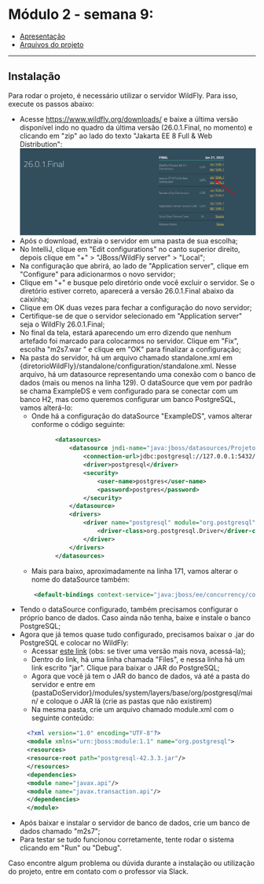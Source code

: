 # Módulo 2 - semana 9:

- [Apresentação](https://docs.google.com/presentation/d/1LqYjvJL0MTyKrj0LNlT0iZxmgj3ZVEk8B9t1V6Kr4XQ)
- [Arquivos do projeto](src/main/java/projeto)

---

## Instalação

Para rodar o projeto, é necessário utilizar o servidor WildFly. 
Para isso, execute os passos abaixo:
- Acesse https://www.wildfly.org/downloads/ e baixe a última versão 
disponível indo no quadro da última versão (26.0.1.Final, no momento) 
e clicando em "zip" ao lado do texto "Jakarta EE 8 Full & Web Distribution":
![img.png](src/main/resources/wildfly-download.png)
- Após o download, extraia o servidor em uma pasta de sua escolha;
- No IntelliJ, clique em "Edit configurations" no canto superior direito, 
depois clique em "+" > "JBoss/WildFly server" > "Local";
- Na configuração que abrirá, ao lado de "Application server", clique em "Configure" para adicionarmos o novo servidor;
- Clique em "+" e busque pelo diretório onde você excluir o servidor. Se o diretório estiver correto, aparecerá a versão 26.0.1.Final abaixo da caixinha;
- Clique em OK duas vezes para fechar a configuração do novo servidor;
- Certifique-se de que o servidor selecionado em "Application server" seja o WildFly 26.0.1.Final;
- No final da tela, estará aparecendo um erro dizendo que nenhum artefado foi marcado para colocarmos no servidor. 
Clique em "Fix", escolha "m2s7.war " e clique em "OK" para finalizar a configuração;
- Na pasta do servidor, há um arquivo chamado standalone.xml em {diretorioWildFly}/standalone/configuration/standalone.xml. Nesse arquivo, há um datasource representando uma conexão com o banco de dados (mais ou menos na linha 129). 
O dataSource que vem por padrão se chama ExampleDS e vem configurado para se conectar com um banco H2, mas como queremos configurar um banco PostgreSQL, vamos alterá-lo:
  - Onde há a configuração do dataSource "ExampleDS", vamos alterar conforme o código seguinte:
  ```xml
            <datasources>
                <datasource jndi-name="java:jboss/datasources/ProjetoDS" pool-name="ProjetoDS" enabled="true" use-java-context="true" statistics-enabled="true">
                    <connection-url>jdbc:postgresql://127.0.0.1:5432/m2s7</connection-url>
                    <driver>postgresql</driver>
                    <security>
                        <user-name>postgres</user-name>
                        <password>postgres</password>
                    </security>
                </datasource>
                <drivers>
                    <driver name="postgresql" module="org.postgresql">
                        <driver-class>org.postgresql.Driver</driver-class>
                    </driver>
                </drivers>
            </datasources>
  ```
  - Mais para baixo, aproximadamente na linha 171, vamos alterar o nome do dataSource também:
  ```xml
      <default-bindings context-service="java:jboss/ee/concurrency/context/default" datasource="java:jboss/datasources/ProjetoDS" managed-executor-service="java:jboss/ee/concurrency/executor/default" managed-scheduled-executor-service="java:jboss/ee/concurrency/scheduler/default" managed-thread-factory="java:jboss/ee/concurrency/factory/default"/>
  ```
- Tendo o dataSource configurado, também precisamos configurar o próprio banco de dados. Caso ainda não tenha, baixe e instale o banco PostgreSQL;
- Agora que já temos quase tudo configurado, precisamos baixar o .jar do PostgreSQL e colocar no WildFly:
  - Acessar [este link](https://mvnrepository.com/artifact/org.postgresql/postgresql/42.3.3) (obs: se tiver uma versão mais nova, acessá-la);
  - Dentro do link, há uma linha chamada "Files", e nessa linha há um link escrito "jar". Clique para baixar o JAR do PostgreSQL;
  - Agora que você já tem o JAR do banco de dados, vá até a pasta do servidor e entre em {pastaDoServidor}/modules/system/layers/base/org/postgresql/main/ e coloque o JAR lá (crie as pastas que não existirem)
  - Na mesma pasta, crie um arquivo chamado module.xml com o seguinte conteúdo:
  ```xml
    <?xml version="1.0" encoding="UTF-8"?>
    <module xmlns="urn:jboss:module:1.1" name="org.postgresql">
    <resources>
    <resource-root path="postgresql-42.3.3.jar"/>
    </resources>
    <dependencies>
    <module name="javax.api"/>
    <module name="javax.transaction.api"/>
    </dependencies>
    </module>
  ```
- Após baixar e instalar o servidor de banco de dados, crie um banco de dados chamado "m2s7";
- Para testar se tudo funcionou corretamente, tente rodar o sistema clicando em "Run" ou "Debug".

Caso encontre algum problema ou dúvida durante a instalação ou utilização do projeto, entre em contato com o professor via Slack.
